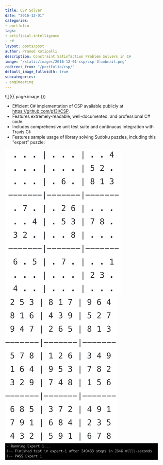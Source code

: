 ```yaml
---
title: CSP Solver
date: "2016-12-01"
categories:
- portfolio
tags:
- artificial-intelligence
- c#
layout: posts/post
author: Pramod Kotipalli
description: Constraint Satisfaction Problem Solvers in C#
image: "/static/images/2016-12-01-csp/csp-thumbnail.png"
redirect_from: "/portfolio/csp/"
default_image_fullwidth: true
subcategories:
- engineering
---
```


![]({{ page.image }})

* Efficient C# implementation of CSP available publicly at
  https://github.com/p13i/CSP.
* Features extremely-readable, well-documented, and
  professional C# code.
* Includes comprehensive unit test suite and continuous
  integration with Travis CI:
* Features sample usage of library solving Sudoku puzzles,
  including this "expert" puzzle:

![](/static/images/2016-12-01-csp/csp-sudoku-unfilled.png)
![](/static/images/2016-12-01-csp/csp-sudoku-filled.png)
![](/static/images/2016-12-01-csp/csp-console.png)